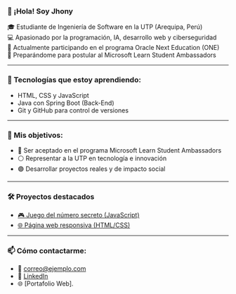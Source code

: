 ### 👋 ¡Hola! Soy Jhony

🎓 Estudiante de Ingeniería de Software en la UTP (Arequipa, Perú)  
💻 Apasionado por la programación, IA, desarrollo web y ciberseguridad  
🚀 Actualmente participando en el programa Oracle Next Education (ONE)  
🎯 Preparándome para postular al Microsoft Learn Student Ambassadors

---

### 🧠 Tecnologías que estoy aprendiendo:
- HTML, CSS y JavaScript
- Java con Spring Boot (Back-End)
- Git y GitHub para control de versiones

---

### 📌 Mis objetivos:
- 🔵 Ser aceptado en el programa Microsoft Learn Student Ambassadors
- ⚪ Representar a la UTP en tecnología e innovación
- 🟣 Desarrollar proyectos reales y de impacto social

---

### 🛠️ Proyectos destacados
- [🎮 Juego del número secreto (JavaScript)](https://github.com/tuusuario/repositorio)
- [🌐 Página web responsiva (HTML/CSS)](https://github.com/tuusuario/repositorio)

---

### 📫 Cómo contactarme:
- 📧 correo@ejemplo.com
- 💼 [LinkedIn](https://www.linkedin.com/in/jhonyhuaricallomamani/)
- 🌐 [Portafolio Web].

